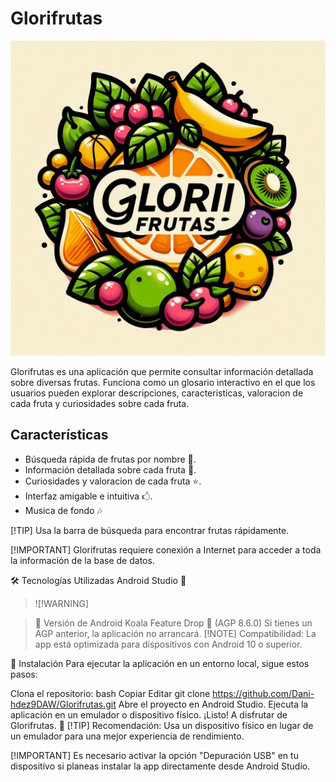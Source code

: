 # Glorifrutas

![Logo de Glorifrutas](app/src/main/res/drawable/logoglorifrutas.png)

Glorifrutas es una aplicación que permite consultar información detallada sobre diversas frutas.
Funciona como un glosario interactivo en el que los usuarios pueden explorar descripciones,
caracteristicas, valoracion de cada fruta y curiosidades sobre cada fruta.

## Características

- Búsqueda rápida de frutas por nombre 🔎.
- Información detallada sobre cada fruta 🍎.
- Curiosidades y valoracion de cada fruta ⭐.
- Interfaz amigable e intuitiva 🖒.
- Musica de fondo 🎶

[!TIP]
Usa la barra de búsqueda para encontrar frutas rápidamente.

[!IMPORTANT]
Glorifrutas requiere conexión a Internet para acceder a toda la información de la base de datos.

🛠 Tecnologías Utilizadas
Android Studio 📲
>![!WARNING]

>🚨 Versión de Android
Koala Feature Drop 🐨 (AGP 8.6.0)
Si tienes un AGP anterior, la aplicación no arrancará.
>[!NOTE]
>Compatibilidad: La app está optimizada para dispositivos con Android 10 o superior.

🚀 Instalación
Para ejecutar la aplicación en un entorno local, sigue estos pasos:

Clona el repositorio:
bash
Copiar
Editar
git clone https://github.com/Dani-hdez9DAW/Glorifrutas.git
Abre el proyecto en Android Studio.
Ejecuta la aplicación en un emulador o dispositivo físico.
¡Listo! A disfrutar de Glorifrutas. 🚀
[!TIP]
Recomendación: Usa un dispositivo físico en lugar de un emulador para una mejor experiencia de rendimiento.

[!IMPORTANT]
Es necesario activar la opción "Depuración USB" en tu dispositivo si planeas instalar la app directamente desde Android Studio.
